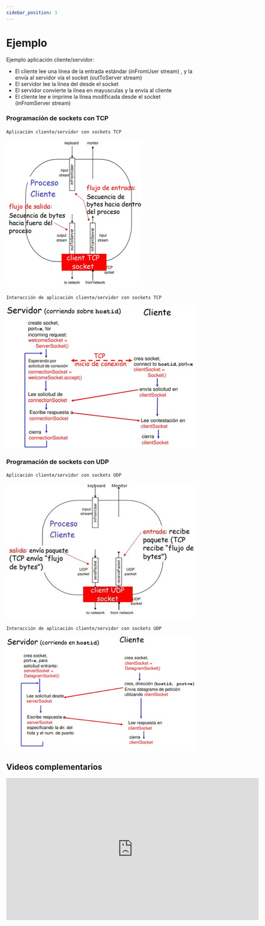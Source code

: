 ```yaml
---
sidebar_position: 3
---
```


# Ejemplo
Ejemplo aplicación cliente/servidor:

- El cliente lee una línea de la entrada estándar (inFromUser stream) , y la envía al servidor vía el socket (outToServer stream) 
- El servidor lee la línea del desde el socket 
- El servidor convierte la línea en mayusculas y la envía al cliente 
- El cliente lee e imprime la línea modificada desde el socket (inFromServer stream)

### Programación de sockets con TCP

`Aplicación cliente/servidor con sockets TCP`

![Docs Version Dropdown](/img/sockets-application-programming/Ejemplo1.JPG)

`Interacción de aplicación cliente/servidor con sockets TCP`

![Docs Version Dropdown](/img/sockets-application-programming/Ejemplo2.JPG)

### Programación de sockets con UDP

`Aplicación cliente/servidor con sockets UDP`

![Docs Version Dropdown](/img/sockets-application-programming/Ejemplo3.JPG)


`Interacción de aplicación cliente/servidor con sockets UDP`

![Docs Version Dropdown](/img/sockets-application-programming/Ejemplo4.JPG)

## Videos complementarios

<iframe width="675" height="380" src="https://www.youtube.com/embed/7f9NzvvPo9g" title="YouTube video player" frameborder="0" allow="accelerometer; autoplay; clipboard-write; encrypted-media; gyroscope; picture-in-picture" allowfullscreen></iframe>